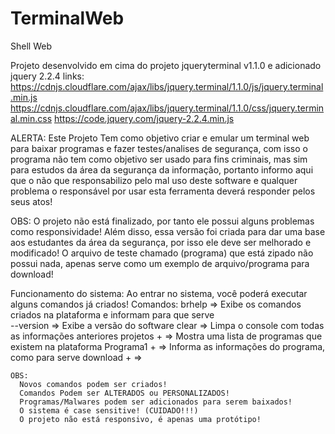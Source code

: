# TerminalWeb

Shell Web

Projeto desenvolvido em cima do projeto jqueryterminal v1.1.0 e adicionado jquery 2.2.4
    links:
        https://cdnjs.cloudflare.com/ajax/libs/jquery.terminal/1.1.0/js/jquery.terminal.min.js
        https://cdnjs.cloudflare.com/ajax/libs/jquery.terminal/1.1.0/css/jquery.terminal.min.css
        https://code.jquery.com/jquery-2.2.4.min.js

ALERTA: Este Projeto Tem como objetivo criar e emular um terminal web para baixar programas e fazer testes/analises
      de segurança, com isso o programa não tem como objetivo ser usado para fins criminais, mas sim para estudos da área
      da segurança da informação, portanto informo aqui que o não que responsabilizo pelo mal uso deste software e qualquer problema
      o responsável por usar esta ferramenta deverá responder pelos seus atos!

OBS: O projeto não está finalizado, por tanto ele possui alguns problemas como responsividade!
      Além disso, essa versão foi criada para dar uma base aos estudantes da área da segurança, por isso ele deve ser melhorado e modificado! 
      O arquivo de teste chamado (programa) que está zipado não possui nada, apenas serve como um exemplo de arquivo/programa para download! 
        
Funcionamento do sistema:
  Ao entrar no sistema, você poderá executar alguns comandos já criados!
    Comandos:
      brhelp         => Exibe os comandos criados na plataforma e informam para que serve
      <br>--version    => Exibe a versão do software
      clear        => Limpa o console com todas as informações anteriores
      projetos +   => Mostra uma lista de programas que existem na plataforma
      Programa1 +  => Informa as informações do programa, como para serve
      download +   => 
      
    OBS: 
      Novos comandos podem ser criados!
      Comandos Podem ser ALTERADOS ou PERSONALIZADOS!
      Programas/Malwares podem ser adicionados para serem baixados!
      O sistema é case sensitive! (CUIDADO!!!)
      O projeto não está responsivo, é apenas uma protótipo!
      
      

